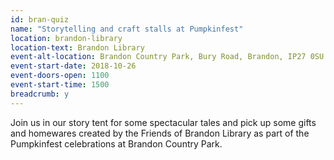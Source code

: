 ```yaml
---
id: bran-quiz
name: "Storytelling and craft stalls at Pumpkinfest"
location: brandon-library
location-text: Brandon Library
event-alt-location: Brandon Country Park, Bury Road, Brandon, IP27 0SU
event-start-date: 2018-10-26
event-doors-open: 1100
event-start-time: 1500
breadcrumb: y
---
```


Join us in our story tent for some spectacular tales and pick up some gifts and homewares created by the Friends of Brandon Library as part of the Pumpkinfest celebrations at Brandon Country Park.
